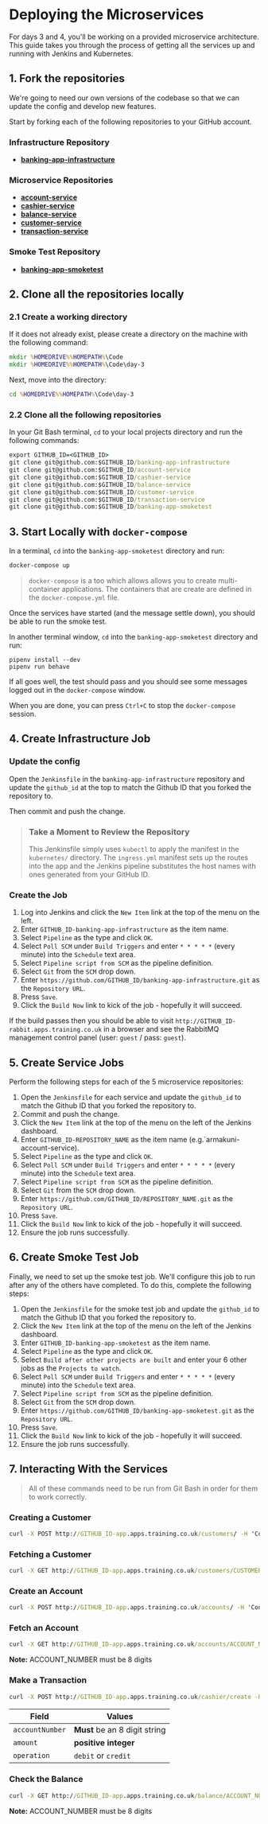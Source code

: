# Deploying the Microservices

For days 3 and 4, you'll be working on a provided microservice
architecture. This guide takes you through the process of getting all
the services up and running with Jenkins and Kubernetes.

## 1\. Fork the repositories

We're going to need our own versions of the codebase so that we can
update the config and develop new features.

Start by forking each of the following repositories to your GitHub
account.

### Infrastructure Repository

  - **[banking-app-infrastructure](https://github.com/software-engineering-practices/banking-app-infrastructure)**

### Microservice Repositories

  - **[account-service](https://github.com/software-engineering-practices/account-service)**
  - **[cashier-service](https://github.com/software-engineering-practices/cashier-service)**
  - **[balance-service](https://github.com/software-engineering-practices/balance-service)**
  - **[customer-service](https://github.com/software-engineering-practices/customer-service)**
  - **[transaction-service](https://github.com/software-engineering-practices/transaction-service)**

### Smoke Test Repository

  - **[banking-app-smoketest](https://github.com/software-engineering-practices/banking-app-smoketest)**

## 2\. Clone all the repositories locally

### 2.1 Create a working directory

If it does not already exist, please create a directory on the machine
with the following command:

``` cmd
mkdir %HOMEDRIVE%%HOMEPATH%\Code
mkdir %HOMEDRIVE%%HOMEPATH%\Code\day-3
```

Next, move into the directory:

``` cmd
cd %HOMEDRIVE%%HOMEPATH%\Code\day-3
```

### 2.2 Clone all the following repositories

In your Git Bash terminal, `cd` to your local projects directory and run
the following commands:

``` cmd
export GITHUB_ID=<GITHUB_ID>
git clone git@github.com:$GITHUB_ID/banking-app-infrastructure
git clone git@github.com:$GITHUB_ID/account-service
git clone git@github.com:$GITHUB_ID/cashier-service
git clone git@github.com:$GITHUB_ID/balance-service
git clone git@github.com:$GITHUB_ID/customer-service
git clone git@github.com:$GITHUB_ID/transaction-service
git clone git@github.com:$GITHUB_ID/banking-app-smoketest
```

## 3\. Start Locally with `docker-compose`

In a terminal, `cd` into the `banking-app-smoketest` directory and run:

``` cmd
docker-compose up
```

> `docker-compose` is a too which allows allows you to create
> multi-container applications. The containers that are create are
> defined in the `docker-compose.yml` file.

Once the services have started (and the message settle down), you should
be able to run the smoke test.

In another terminal window, `cd` into the `banking-app-smoketest`
directory and run:

    pipenv install --dev
    pipenv run behave

If all goes well, the test should pass and you should see some messages
logged out in the `docker-compose` window.

When you are done, you can press `Ctrl+C` to stop the `docker-compose`
session.

## 4\. Create Infrastructure Job

### Update the config

Open the `Jenkinsfile` in the `banking-app-infrastructure` repository
and update the `github_id` at the top to match the Github ID that you
forked the repository to.

Then commit and push the change.

> ### Take a Moment to Review the Repository
> 
> This Jenkinsfile simply uses `kubectl` to apply the manifest in the
> `kubernetes/` directory. The `ingress.yml` manifest sets up the routes
> into the app and the Jenkins pipeline substitutes the host names with
> ones generated from your GitHub ID.

### Create the Job

1.  Log into Jenkins and click the `New Item` link at the top of the
    menu on the left.
2.  Enter `GITHUB_ID-banking-app-infrastructure` as the item name.
3.  Select `Pipeline` as the type and click `OK`.
4.  Select `Poll SCM` under `Build Triggers` and enter `* * * * *`
    (every minute) into the `Schedule` text area.
5.  Select `Pipeline script from SCM` as the pipeline definition.
6.  Select `Git` from the `SCM` drop down.
7.  Enter `https://github.com/GITHUB_ID/banking-app-infrastructure.git`
    as the `Repository URL`.
8.  Press `Save`.
9.  Click the `Build Now` link to kick of the job - hopefully it will
    succeed.

If the build passes then you should be able to visit
`http://GITHUB_ID-rabbit.apps.training.co.uk` in a browser and see the
RabbitMQ management control panel (user: `guest` / pass: `guest`).

## 5\. Create Service Jobs

Perform the following steps for each of the 5 microservice repositories:

1.  Open the `Jenkinsfile` for each service and update the `github_id`
    to match the Github ID that you forked the repository to.
2.  Commit and push the change.
3.  Click the `New Item` link at the top of the menu on the left of the
    Jenkins dashboard.
4.  Enter `GITHUB_ID-REPOSITORY_NAME` as the item name
    (e.g.\`armakuni-account-service).
5.  Select `Pipeline` as the type and click `OK`.
6.  Select `Poll SCM` under `Build Triggers` and enter `* * * * *`
    (every minute) into the `Schedule` text area.
7.  Select `Pipeline script from SCM` as the pipeline definition.
8.  Select `Git` from the `SCM` drop down.
9.  Enter `https://github.com/GITHUB_ID/REPOSITORY_NAME.git` as the
    `Repository URL`.
10. Press `Save`.
11. Click the `Build Now` link to kick of the job - hopefully it will
    succeed.
12. Ensure the job runs successfully.

## 6\. Create Smoke Test Job

Finally, we need to set up the smoke test job. We'll configure this job
to run after any of the others have completed. To do this, complete the
following steps:

1.  Open the `Jenkinsfile` for the smoke test job and update the
    `github_id` to match the Github ID that you forked the repository
    to.
2.  Click the `New Item` link at the top of the menu on the left of the
    Jenkins dashboard.
3.  Enter `GITHUB_ID-banking-app-smoketest` as the item name.
4.  Select `Pipeline` as the type and click `OK`.
5.  Select `Build after other projects are built` and enter your 6 other
    jobs as the `Projects to watch`.
6.  Select `Poll SCM` under `Build Triggers` and enter `* * * * *`
    (every minute) into the `Schedule` text area.
7.  Select `Pipeline script from SCM` as the pipeline definition.
8.  Select `Git` from the `SCM` drop down.
9.  Enter `https://github.com/GITHUB_ID/banking-app-smoketest.git` as
    the `Repository URL`.
10. Press `Save`.
11. Click the `Build Now` link to kick of the job - hopefully it will
    succeed.
12. Ensure the job runs successfully.

## 7\. Interacting With the Services

> All of these commands need to be run from Git Bash in order for them
> to work correctly.

### Creating a Customer

``` cmd
curl -X POST http://GITHUB_ID-app.apps.training.co.uk/customers/ -H 'Content-Type: application/json' -d '{"firstName": "Joe", "surname": "Bloggs"}'
```

### Fetching a Customer

``` cmd
curl -X GET http://GITHUB_ID-app.apps.training.co.uk/customers/CUSTOMER_ID
```

### Create an Account

``` cmd
curl -X POST http://GITHUB_ID-app.apps.training.co.uk/accounts/ -H 'Content-Type: application/json' -d '{"customerId": "CUSTOMER_ID"}'
```

### Fetch an Account

``` cmd
curl -X GET http://GITHUB_ID-app.apps.training.co.uk/accounts/ACCOUNT_NUMBER
```

**Note:** ACCOUNT\_NUMBER must be 8 digits

### Make a Transaction

``` cmd
curl -X POST http://GITHUB_ID-app.apps.training.co.uk/cashier/create -H 'Content-Type: application/json' -d '{"accountNumber": "ACCOUNT_NUMBER", "amount": 100, "operation": "credit"}'
```

| Field           | Values                        |
| --------------- | ----------------------------- |
| `accountNumber` | **Must** be an 8 digit string |
| `amount`        | **positive integer**          |
| `operation`     | `debit` or `credit`           |

### Check the Balance

``` cmd
curl -X GET http://GITHUB_ID-app.apps.training.co.uk/balance/ACCOUNT_NUMBER
```

**Note:** ACCOUNT\_NUMBER must be 8 digits
